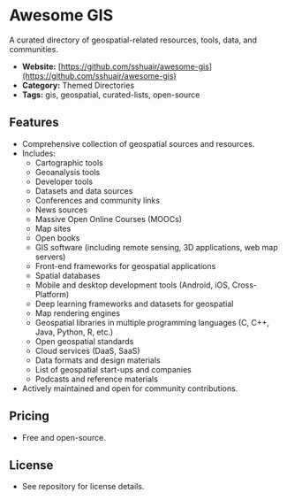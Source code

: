 # Awesome GIS

A curated directory of geospatial-related resources, tools, data, and communities.

- **Website:** [https://github.com/sshuair/awesome-gis](https://github.com/sshuair/awesome-gis)
- **Category:** Themed Directories
- **Tags:** gis, geospatial, curated-lists, open-source

## Features
- Comprehensive collection of geospatial sources and resources.
- Includes:
  - Cartographic tools
  - Geoanalysis tools
  - Developer tools
  - Datasets and data sources
  - Conferences and community links
  - News sources
  - Massive Open Online Courses (MOOCs)
  - Map sites
  - Open books
  - GIS software (including remote sensing, 3D applications, web map servers)
  - Front-end frameworks for geospatial applications
  - Spatial databases
  - Mobile and desktop development tools (Android, iOS, Cross-Platform)
  - Deep learning frameworks and datasets for geospatial
  - Map rendering engines
  - Geospatial libraries in multiple programming languages (C, C++, Java, Python, R, etc.)
  - Open geospatial standards
  - Cloud services (DaaS, SaaS)
  - Data formats and design materials
  - List of geospatial start-ups and companies
  - Podcasts and reference materials
- Actively maintained and open for community contributions.

## Pricing
- Free and open-source.

## License
- See repository for license details.